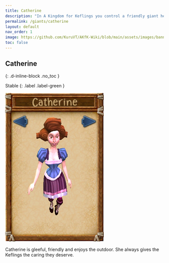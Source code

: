 ```yaml
---
title: Catherine
description: "In A Kingdom for Keflings you control a friendly giant helping the Keflings. When you begin your game you get to choose which giant you would like to play as."
permalink: /giants/catherine
layout: default
nav_order: 1
image: https://github.com/KuruVT/AKfK-Wiki/blob/main/assets/images/banner.png?raw=true
toc: false
---
```


## Catherine
{: .d-inline-block .no_toc }

Stable
{: .label .label-green }

![Catherine](https://github.com/KuruVT/AKfK-Wiki/blob/main/assets/images/giants/catherine.png?raw=true)

Catherine is gleeful, friendly and enjoys the outdoor. She always gives the Keflings the caring they deserve.